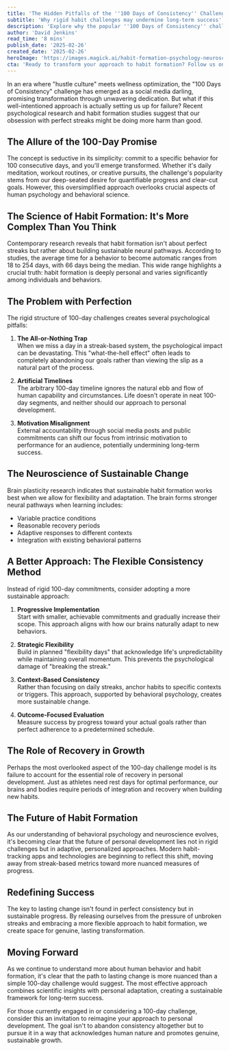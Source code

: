 ```yaml
---
title: 'The Hidden Pitfalls of the ''100 Days of Consistency'' Challenge: Why Flexible Habit Formation Might Serve You Better'
subtitle: 'Why rigid habit challenges may undermine long-term success'
description: 'Explore why the popular ''100 Days of Consistency'' challenge might be undermining long-term success. Discover the benefits of flexible habit formation and how to build sustainable behavioral changes without the pressure of perfect streaks.'
author: 'David Jenkins'
read_time: '8 mins'
publish_date: '2025-02-26'
created_date: '2025-02-26'
heroImage: 'https://images.magick.ai/habit-formation-psychology-neuroscience.jpg'
cta: 'Ready to transform your approach to habit formation? Follow us on LinkedIn for more evidence-based insights on personal development and behavioral psychology that actually work.'
---
```


In an era where "hustle culture" meets wellness optimization, the "100 Days of Consistency" challenge has emerged as a social media darling, promising transformation through unwavering dedication. But what if this well-intentioned approach is actually setting us up for failure? Recent psychological research and habit formation studies suggest that our obsession with perfect streaks might be doing more harm than good.

## The Allure of the 100-Day Promise

The concept is seductive in its simplicity: commit to a specific behavior for 100 consecutive days, and you'll emerge transformed. Whether it's daily meditation, workout routines, or creative pursuits, the challenge's popularity stems from our deep-seated desire for quantifiable progress and clear-cut goals. However, this oversimplified approach overlooks crucial aspects of human psychology and behavioral science.

## The Science of Habit Formation: It's More Complex Than You Think

Contemporary research reveals that habit formation isn't about perfect streaks but rather about building sustainable neural pathways. According to studies, the average time for a behavior to become automatic ranges from 18 to 254 days, with 66 days being the median. This wide range highlights a crucial truth: habit formation is deeply personal and varies significantly among individuals and behaviors.

## The Problem with Perfection

The rigid structure of 100-day challenges creates several psychological pitfalls:

1. **The All-or-Nothing Trap**  
   When we miss a day in a streak-based system, the psychological impact can be devastating. This "what-the-hell effect" often leads to completely abandoning our goals rather than viewing the slip as a natural part of the process.

2. **Artificial Timelines**  
   The arbitrary 100-day timeline ignores the natural ebb and flow of human capability and circumstances. Life doesn't operate in neat 100-day segments, and neither should our approach to personal development.

3. **Motivation Misalignment**  
   External accountability through social media posts and public commitments can shift our focus from intrinsic motivation to performance for an audience, potentially undermining long-term success.

## The Neuroscience of Sustainable Change

Brain plasticity research indicates that sustainable habit formation works best when we allow for flexibility and adaptation. The brain forms stronger neural pathways when learning includes:
- Variable practice conditions
- Reasonable recovery periods
- Adaptive responses to different contexts
- Integration with existing behavioral patterns

## A Better Approach: The Flexible Consistency Method

Instead of rigid 100-day commitments, consider adopting a more sustainable approach:

1. **Progressive Implementation**  
   Start with smaller, achievable commitments and gradually increase their scope. This approach aligns with how our brains naturally adapt to new behaviors.

2. **Strategic Flexibility**  
   Build in planned "flexibility days" that acknowledge life's unpredictability while maintaining overall momentum. This prevents the psychological damage of "breaking the streak."

3. **Context-Based Consistency**  
   Rather than focusing on daily streaks, anchor habits to specific contexts or triggers. This approach, supported by behavioral psychology, creates more sustainable change.

4. **Outcome-Focused Evaluation**  
   Measure success by progress toward your actual goals rather than perfect adherence to a predetermined schedule.

## The Role of Recovery in Growth

Perhaps the most overlooked aspect of the 100-day challenge model is its failure to account for the essential role of recovery in personal development. Just as athletes need rest days for optimal performance, our brains and bodies require periods of integration and recovery when building new habits.

## The Future of Habit Formation

As our understanding of behavioral psychology and neuroscience evolves, it's becoming clear that the future of personal development lies not in rigid challenges but in adaptive, personalized approaches. Modern habit-tracking apps and technologies are beginning to reflect this shift, moving away from streak-based metrics toward more nuanced measures of progress.

## Redefining Success

The key to lasting change isn't found in perfect consistency but in sustainable progress. By releasing ourselves from the pressure of unbroken streaks and embracing a more flexible approach to habit formation, we create space for genuine, lasting transformation.

## Moving Forward

As we continue to understand more about human behavior and habit formation, it's clear that the path to lasting change is more nuanced than a simple 100-day challenge would suggest. The most effective approach combines scientific insights with personal adaptation, creating a sustainable framework for long-term success.

For those currently engaged in or considering a 100-day challenge, consider this an invitation to reimagine your approach to personal development. The goal isn't to abandon consistency altogether but to pursue it in a way that acknowledges human nature and promotes genuine, sustainable growth.